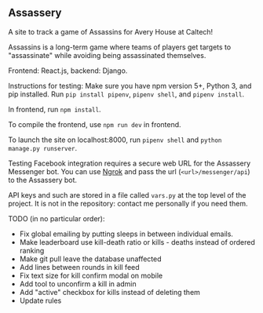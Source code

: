 ## Assassery

A site to track a game of Assassins for Avery House at Caltech!

Assassins is a long-term game where teams of players get targets to "assassinate" while avoiding being assassinated themselves.

Frontend: React.js, backend: Django.

Instructions for testing:
Make sure you have npm version 5+, Python 3, and pip installed.
Run
``pip install pipenv``, ``pipenv shell``, and ``pipenv install``.

In frontend, run `npm install`.

To compile the frontend, use `npm run dev` in frontend. 

To launch the site on localhost:8000, run `pipenv shell` and `python manage.py runserver`. 

Testing Facebook integration requires a secure web URL for the Assassery Messenger bot. You can use [Ngrok](https://ngrok.com/) and pass the url (`<url>/messenger/api`)
to the Assassery bot. 

API keys and such are stored in a file called `vars.py` at the top level of the project. It is not in the repository: contact me personally if you need them.

TODO (in no particular order):
- Fix global emailing by putting sleeps in between individual emails.
- Make leaderboard use kill-death ratio or kills - deaths instead of ordered ranking
- Make git pull leave the database unaffected
- Add lines between rounds in kill feed
- Fix text size for kill confirm modal on mobile
- Add tool to unconfirm a kill in admin
- Add "active" checkbox for kills instead of deleting them
- Update rules
